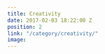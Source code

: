 ```yaml
---
title: Creativity
date: 2017-02-03 18:22:00 Z
position: 2
link: "/category/creativity/"
image: 
---
```


